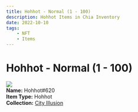 ```yaml
---
title: Hohhot - Normal (1 - 100)
description: Hohhot Items in Chia Inventory
date: 2022-10-10
tags:
    - NFT
    - Items
---
```


# Hohhot - Normal (1 - 100)
<div class="item_thumbnail">
<img loading="lazy" src="https://bgktqnaxs5b444iy5ebbow6meb6cwcxlqjugiubiney63s5vea.arweave.net/CZU4NBeXQ85xGO_kCF1vMIHwrCuuCaGRQKGkx7cu1II"><br/>
<div><strong>Name:</strong> Hohhot#620</div>
<div><strong>Item Type:</strong> Hohhot</div>
<div><strong>Collection:</strong> <a href="https://www.spacescan.io/xch/nft/collection/col1lend2dcn558km4wcwta4xnkfv3xpcmlp9kyt0m909emvfxechlyqdl5ndg">City Illusion</a></div>
</div>

